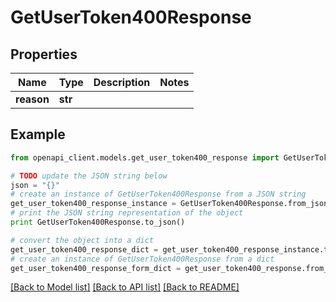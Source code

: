 # GetUserToken400Response


## Properties
Name | Type | Description | Notes
------------ | ------------- | ------------- | -------------
**reason** | **str** |  | 

## Example

```python
from openapi_client.models.get_user_token400_response import GetUserToken400Response

# TODO update the JSON string below
json = "{}"
# create an instance of GetUserToken400Response from a JSON string
get_user_token400_response_instance = GetUserToken400Response.from_json(json)
# print the JSON string representation of the object
print GetUserToken400Response.to_json()

# convert the object into a dict
get_user_token400_response_dict = get_user_token400_response_instance.to_dict()
# create an instance of GetUserToken400Response from a dict
get_user_token400_response_form_dict = get_user_token400_response.from_dict(get_user_token400_response_dict)
```
[[Back to Model list]](../README.md#documentation-for-models) [[Back to API list]](../README.md#documentation-for-api-endpoints) [[Back to README]](../README.md)


